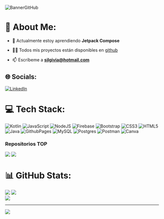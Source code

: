 <!--
**SilvanaVitali/SilvanaVitali** is a ✨ _special_ ✨ repository because its `README.md` (this file) appears on your GitHub profile.

Here are some ideas to get you started:

- 🔭 I’m currently working on ...
- 🌱 I’m currently learning ...
- 👯 I’m looking to collaborate on ...
- 🤔 I’m looking for help with ...
- 💬 Ask me about ...
- 📫 How to reach me: ...
- 😄 Pronouns: ...
- ⚡ Fun fact: ...
-->
![BannerGitHub](https://github.com/SilvanaVitali/SilvanaVitali/assets/106769105/afb0fee5-4925-431e-a536-78561bcca55b)

<!--
<h1 align="center">Hola! soy Silvana 👋</h1>
<h3 align="center">Desarrolladora de aplicaciones Android</h3>
-->

# 💫 About Me:
- 🌱 Actualmente estoy aprendiendo **Jetpack Compose**

- 👨‍💻 Todos mis proyectos están disponibles en [github](SilvanaVitali?tab=repositories)

- 📫 Escríbeme a **silgivia@hotmail.com**

## 🌐 Socials:
[![LinkedIn](https://img.shields.io/badge/LinkedIn-%230077B5.svg?logo=linkedin&logoColor=white)](https://linkedin.com/in/silvanavitali) 

# 💻 Tech Stack:
![Kotlin](https://img.shields.io/badge/kotlin-%237F52FF.svg?style=plastic&logo=kotlin&logoColor=white) ![JavaScript](https://img.shields.io/badge/javascript-%23323330.svg?style=plastic&logo=javascript&logoColor=%23F7DF1E) ![NodeJS](https://img.shields.io/badge/node.js-6DA55F?style=plastic&logo=node.js&logoColor=white) ![Firebase](https://img.shields.io/badge/firebase-%23039BE5.svg?style=plastic&logo=firebase) ![Bootstrap](https://img.shields.io/badge/bootstrap-%238511FA.svg?style=plastic&logo=bootstrap&logoColor=white) ![CSS3](https://img.shields.io/badge/css3-%231572B6.svg?style=plastic&logo=css3&logoColor=white) ![HTML5](https://img.shields.io/badge/html5-%23E34F26.svg?style=plastic&logo=html5&logoColor=white) ![Java](https://img.shields.io/badge/java-%23ED8B00.svg?style=plastic&logo=openjdk&logoColor=white) ![GithubPages](https://img.shields.io/badge/github%20pages-121013?style=plastic&logo=github&logoColor=white) ![MySQL](https://img.shields.io/badge/mysql-%2300000f.svg?style=plastic&logo=mysql&logoColor=white) ![Postgres](https://img.shields.io/badge/postgres-%23316192.svg?style=plastic&logo=postgresql&logoColor=white) ![Postman](https://img.shields.io/badge/Postman-FF6C37?style=plastic&logo=postman&logoColor=white) ![Canva](https://img.shields.io/badge/Canva-%2300C4CC.svg?style=plastic&logo=Canva&logoColor=white)

### Repositorios TOP

[![](https://github-readme-stats.vercel.app/api/pin/?username=SilvanaVitali&repo=CartelerApp&theme=dark&hide_border=false&include_all_commits=true&count_private=true)](https://github.com/SilvanaVitali/CartelerApp)
[![](https://github-readme-stats.vercel.app/api/pin/?username=SilvanaVitali&repo=CryptoList&theme=dark&hide_border=false&include_all_commits=true&count_private=true)](https://github.com/SilvanaVitali/CryptoList)

# 📊 GitHub Stats:
![](https://github-readme-stats.vercel.app/api/top-langs/?username=SilvanaVitali&theme=dark&hide_border=false&include_all_commits=true&count_private=true&layout=compact) ![](https://github-readme-stats.vercel.app/api?username=SilvanaVitali&theme=dark&hide_border=false&include_all_commits=true&count_private=true)<br/>
![](https://github-readme-streak-stats.herokuapp.com/?user=SilvanaVitali&theme=dark&hide_border=false)<br/>

---
[![](https://visitcount.itsvg.in/api?id=SilvanaVitali&icon=5&color=0)](https://visitcount.itsvg.in)

<!-- Proudly created with GPRM ( https://gprm.itsvg.in ) -->
